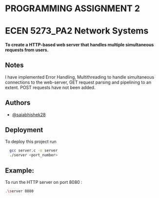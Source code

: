 
# PROGRAMMING ASSIGNMENT 2 
# ECEN 5273_PA2 Network Systems

#### To create a HTTP-based web server that handles multiple simultaneous requests from users. 





## Notes

I have implemented Error Handling, Multithreading to handle simultaneous connections to the web-server, GET request parsing and pipelining to an extent. POST requests have not been added.


## Authors

- [@saiabhishek28](https://github.com/saiabhishek28)




## Deployment

To deploy this project run

```bash
  gcc server.c -o server
  ./server <port_number>
```
## Example:
To run the HTTP server on port 8080 :
```bash
.\server 8080
```


